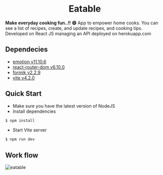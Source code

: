 
<h1 align="center">Eatable</h1>

<strong>Make everyday cooking fun..!! 😄</strong> App to empower home cooks. You can see a list of recipes, create, and update recipes, and cooking tips. Developed on React JS managing an API deployed on herokuapp.com

## Dependecies
- [emotion v11.10.6](https://emotion.sh/docs/introduction)
- [react-router-dom v6.10.0](https://reactrouter.com/en/main)
- [formik v2.2.9](https://formik.org/)   
- [vite v4.2.0](https://vitejs.dev/)  

## Quick Start
- Make sure you have the latest version of NodeJS
- Install dependencies
```bash
$ npm install
```
- Start Vite server
```bash
$ npm run dev
```
## Work flow
![eatable](https://user-images.githubusercontent.com/103447091/232903901-b9f31051-ed07-45e5-959c-42eb14641023.gif)


